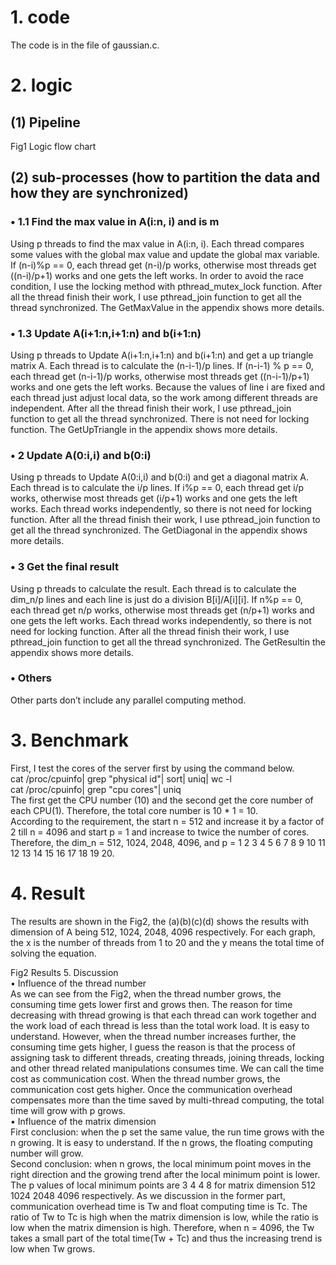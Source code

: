 # 1. code  
The code is in the file of gaussian.c.  
# 2. logic  
## (1) Pipeline  
 
Fig1 Logic flow chart  
## (2) sub-processes (how to partition the data and how they are synchronized)  
### •	1.1 Find the max value in A(i:n, i) and is m   
Using p threads to find the max value in A(i:n, i). Each thread compares some values with the global max value and update the global max variable. If (n-i)%p == 0, each thread get (n-i)/p works, otherwise most threads get ((n-i)/p+1) works and one gets the left works. In order to avoid the race condition, I use the locking method with pthread_mutex_lock function. After all the thread finish their work, I use pthread_join function to get all the thread synchronized. The GetMaxValue in the appendix shows more details.  
### •	1.3 Update A(i+1:n,i+1:n) and b(i+1:n)  
Using p threads to Update A(i+1:n,i+1:n) and b(i+1:n) and get a up triangle matrix A. Each thread is to calculate the (n-i-1)/p lines. If (n-i-1) % p == 0, each thread get (n-i-1)/p works, otherwise most threads get ((n-i-1)/p+1) works and one gets the left works. Because the values of line i are fixed and each thread just adjust local data, so the work among different threads are independent. After all the thread finish their work, I use pthread_join function to get all the thread synchronized. There is not need for locking function. The GetUpTriangle in the appendix shows more details.  
### •	2 Update A(0:i,i) and b(0:i)  
Using p threads to Update A(0:i,i) and b(0:i) and get a diagonal matrix A. Each thread is to calculate the i/p lines. If i%p == 0, each thread get i/p works, otherwise most threads get (i/p+1) works and one gets the left works. Each thread works independently, so there is not need for locking function. After all the thread finish their work, I use pthread_join function to get all the thread synchronized. The GetDiagonal in the appendix shows more details.  
### •	3 Get the final result  
Using p threads to calculate the result. Each thread is to calculate the dim_n/p lines and each line is just do a division B[i]/A[i][i]. If n%p == 0, each thread get n/p works, otherwise most threads get (n/p+1) works and one gets the left works. Each thread works independently, so there is not need for locking function. After all the thread finish their work, I use pthread_join function to get all the thread synchronized. The GetResultin the appendix shows more details.  
### •	Others  
Other parts don’t include any parallel computing method.  

# 3. Benchmark  
First, I test the cores of the server first by using the command below.  
cat /proc/cpuinfo| grep "physical id"| sort| uniq| wc -l  
cat /proc/cpuinfo| grep "cpu cores"| uniq  
The first get the CPU number (10) and the second get the core number of each CPU(1). Therefore, the total core number is 10 * 1 = 10.  
According to the requirement, the start n = 512 and increase it by a factor of 2 till n = 4096 and start p = 1 and increase to twice the number of cores. Therefore, the dim_n = 512, 1024, 2048, 4096, and p = 1 2 3 4 5 6 7 8 9 10 11 12 13 14 15 16 17 18 19 20.  

# 4. Result  
The results are shown in the Fig2, the (a)(b)(c)(d) shows the results with dimension of A being 512, 1024, 2048, 4096 respectively. For each graph, the x is the number of threads from 1 to 20 and the y means the total time of solving the equation.  
     

Fig2 Results
5. Discussion  
•	Influence of the thread number  
As we can see from the Fig2, when the thread number grows, the consuming time gets lower first and grows then. The reason for time decreasing with thread growing is that each thread can work together and the work load of each thread is less than the total work load. It is easy to understand. However, when the thread number increases further, the consuming time gets higher, I guess the reason is that the process of assigning task to different threads, creating threads, joining threads, locking and other thread related manipulations consumes time. We can call the time cost as communication cost. When the thread number grows, the communication cost gets higher. Once the communication overhead compensates more than the time saved by multi-thread computing, the total time will grow with p grows.   
•	Influence of the matrix dimension  
First conclusion: when the p set the same value, the run time grows with the n growing. It is easy to understand. If the n grows, the floating computing number will grow.  
Second conclusion: when n grows, the local minimum point moves in the right direction and the growing trend after the local minimum point is lower. The p values of local minimum points are 3 4 4 8 for matrix dimension 512 1024 2048 4096 respectively. As we discussion in the former part, communication overhead time is Tw and float computing time is Tc.  The ratio of Tw to Tc is high when the matrix dimension is low, while the ratio is low when the matrix dimension is high. Therefore, when n = 4096, the Tw takes a small part of the total time(Tw + Tc) and thus the increasing trend is low when Tw grows.   
